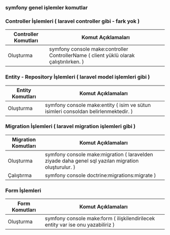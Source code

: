 ### symfony genel işlemler komutlar 



### Controller İşlemleri  ( laravel controller gibi - fark yok )


| Controller Komutları | Komut Açıklamaları |
|--|--|
| Oluşturma | symfony console make:controller ControllerName  ( client yüklü olarak çalıştırılırken. ) |






### Entity - Repository İşlemleri  ( laravel model işlemleri gibi )


| Entity Komutları | Komut Açıklamaları |
|--|--|
| Oluşturma | symfony console make:entity ( isim ve sütun isimleri consoldan belirlenmektedir. ) |






### Migration İşlemleri  ( laravel migration işlemleri gibi )


| Migration Komutları | Komut Açıklamaları |
|--|--|
| Oluşturma | symfony console make:migration ( laravelden ziyade daha genel sql yazılan migration oluşturulur. ) |
| Çalıştırma | symfony console doctrine:migrations:migrate ) |




### Form İşlemleri 


| Form Komutları | Komut Açıklamaları |
|--|--|
| Oluşturma | symfony console make:form ( ilişkilendirilecek entity var ise onu yazabiliriz ) |











